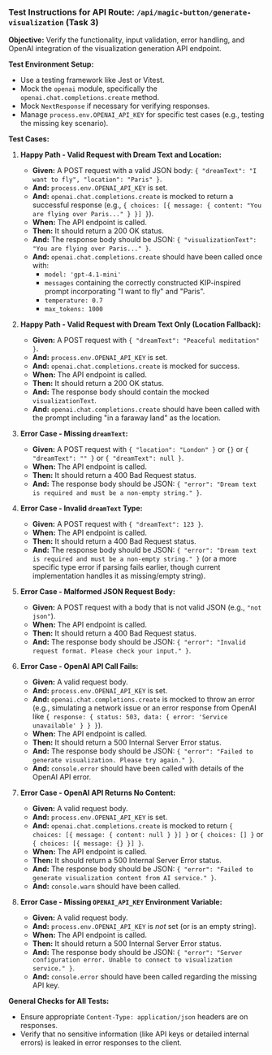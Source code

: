 ### Test Instructions for API Route: `/api/magic-button/generate-visualization` (Task 3)

**Objective:** Verify the functionality, input validation, error handling, and OpenAI integration of the visualization generation API endpoint.

**Test Environment Setup:**
- Use a testing framework like Jest or Vitest.
- Mock the `openai` module, specifically the `openai.chat.completions.create` method.
- Mock `NextResponse` if necessary for verifying responses.
- Manage `process.env.OPENAI_API_KEY` for specific test cases (e.g., testing the missing key scenario).

**Test Cases:**

1.  **Happy Path - Valid Request with Dream Text and Location:**
    *   **Given:** A POST request with a valid JSON body: `{ "dreamText": "I want to fly", "location": "Paris" }`.
    *   **And:** `process.env.OPENAI_API_KEY` is set.
    *   **And:** `openai.chat.completions.create` is mocked to return a successful response (e.g., `{ choices: [{ message: { content: "You are flying over Paris..." } }] }`).
    *   **When:** The API endpoint is called.
    *   **Then:** It should return a 200 OK status.
    *   **And:** The response body should be JSON: `{ "visualizationText": "You are flying over Paris..." }`.
    *   **And:** `openai.chat.completions.create` should have been called once with:
        *   `model: 'gpt-4.1-mini'`
        *   `messages` containing the correctly constructed KIP-inspired prompt incorporating "I want to fly" and "Paris".
        *   `temperature: 0.7`
        *   `max_tokens: 1000`

2.  **Happy Path - Valid Request with Dream Text Only (Location Fallback):**
    *   **Given:** A POST request with `{ "dreamText": "Peaceful meditation" }`.
    *   **And:** `process.env.OPENAI_API_KEY` is set.
    *   **And:** `openai.chat.completions.create` is mocked for success.
    *   **When:** The API endpoint is called.
    *   **Then:** It should return a 200 OK status.
    *   **And:** The response body should contain the mocked `visualizationText`.
    *   **And:** `openai.chat.completions.create` should have been called with the prompt including "in a faraway land" as the location.

3.  **Error Case - Missing `dreamText`:**
    *   **Given:** A POST request with `{ "location": "London" }` or `{}` or `{ "dreamText": "" }` or `{ "dreamText": null }`.
    *   **When:** The API endpoint is called.
    *   **Then:** It should return a 400 Bad Request status.
    *   **And:** The response body should be JSON: `{ "error": "Dream text is required and must be a non-empty string." }`.

4.  **Error Case - Invalid `dreamText` Type:**
    *   **Given:** A POST request with `{ "dreamText": 123 }`.
    *   **When:** The API endpoint is called.
    *   **Then:** It should return a 400 Bad Request status.
    *   **And:** The response body should be JSON: `{ "error": "Dream text is required and must be a non-empty string." }` (or a more specific type error if parsing fails earlier, though current implementation handles it as missing/empty string).

5.  **Error Case - Malformed JSON Request Body:**
    *   **Given:** A POST request with a body that is not valid JSON (e.g., `"not json"`).
    *   **When:** The API endpoint is called.
    *   **Then:** It should return a 400 Bad Request status.
    *   **And:** The response body should be JSON: `{ "error": "Invalid request format. Please check your input." }`.

6.  **Error Case - OpenAI API Call Fails:**
    *   **Given:** A valid request body.
    *   **And:** `process.env.OPENAI_API_KEY` is set.
    *   **And:** `openai.chat.completions.create` is mocked to throw an error (e.g., simulating a network issue or an error response from OpenAI like `{ response: { status: 503, data: { error: 'Service unavailable' } } }`).
    *   **When:** The API endpoint is called.
    *   **Then:** It should return a 500 Internal Server Error status.
    *   **And:** The response body should be JSON: `{ "error": "Failed to generate visualization. Please try again." }`.
    *   **And:** `console.error` should have been called with details of the OpenAI API error.

7.  **Error Case - OpenAI API Returns No Content:**
    *   **Given:** A valid request body.
    *   **And:** `process.env.OPENAI_API_KEY` is set.
    *   **And:** `openai.chat.completions.create` is mocked to return `{ choices: [{ message: { content: null } }] }` or `{ choices: [] }` or `{ choices: [{ message: {} }] }`.
    *   **When:** The API endpoint is called.
    *   **Then:** It should return a 500 Internal Server Error status.
    *   **And:** The response body should be JSON: `{ "error": "Failed to generate visualization content from AI service." }`.
    *   **And:** `console.warn` should have been called.

8.  **Error Case - Missing `OPENAI_API_KEY` Environment Variable:**
    *   **Given:** A valid request body.
    *   **And:** `process.env.OPENAI_API_KEY` is *not* set (or is an empty string).
    *   **When:** The API endpoint is called.
    *   **Then:** It should return a 500 Internal Server Error status.
    *   **And:** The response body should be JSON: `{ "error": "Server configuration error. Unable to connect to visualization service." }`.
    *   **And:** `console.error` should have been called regarding the missing API key.

**General Checks for All Tests:**
- Ensure appropriate `Content-Type: application/json` headers are on responses.
- Verify that no sensitive information (like API keys or detailed internal errors) is leaked in error responses to the client. 